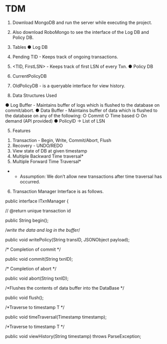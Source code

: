 # TDM
1. Download MongoDB and run the server while executing the project. 
2. Also download RoboMongo to see the interface of the Log DB and Policy DB.

3. Tables
● Log DB
1. Pending TID - Keeps track of ongoing transactions.
2. <TID, FirstLSN> - Keeps track of first LSN of every Txn.
● Policy DB
1. CurrentPolicyDB
2. OldPolicyDB - is a queryable interface for view history.

4. Data Structures Used

● Log Buffer - Maintains buffer of logs which is flushed to the database on
commit/abort.
● Data Buffer - Maintains buffer of data which is flushed to the database on any
of the following:
○ Commit
○ Time based
○ On demand (API provided)
● PolicyID -> List of LSN

5. Features
1) Transaction - Begin, Write, Commit/Abort, Flush
2) Recovery - UNDO/REDO
3) View state of DB at given timestamp
4) Multiple Backward Time traversal*
5) Multiple Forward Time Traversal*
* - Assumption: We don’t allow new transactions after time traversal has occurred.


6. Transaction Manager Interface is as follows.

public interface ITxnManager {

// @return unique transaction id

public String begin();

/*write the data and log in the buffer*/

public void writePolicy(String transID, JSONObject payload);

/* Completion of commit */

public void commit(String txnID);

/* Completion of abort */

public void abort(String txnID);

/*Flushes the contents of data buffer into the DataBase */

public void flush();

/*Traverse to timestamp T */

public void timeTraversal(Timestamp timestamp);

/*Traverse to timestamp T */

public void viewHistory(String timestamp) throws ParseException;
